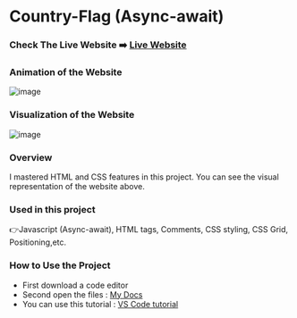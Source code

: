 # Country-Flag  (Async-await)

### Check The Live Website ➡️ [Live Website](https://sekunev.github.io/Projects/36_Country_flag-app/)

### Animation of the Website
![image](https://github.com/Sekunev/Projects/blob/main/36_Country_flag-app/JS19-Flag-APP-25-September-2022.gif)

### Visualization of the Website
![image](https://user-images.githubusercontent.com/101554737/192247504-06ee70f3-a4c6-44e8-a5b5-61f83d35c071.png)


### Overview
I mastered HTML and CSS features in this project. You can see the visual representation of the website above.

### Used in this project
👉Javascript (Async-await), HTML tags, Comments, CSS styling, CSS Grid, Positioning,etc.

### How to Use the Project
+ First download a code editor
+ Second open the files : [My Docs](https://github.com/Sekunev/Projects/tree/main/36_Country_flag-app)
+ You can use this tutorial : [VS Code tutorial](https://www.youtube.com/watch?v=fJEbVCrEMSE)


